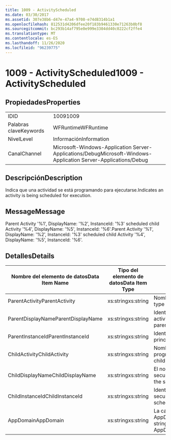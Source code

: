 ```yaml
---
title: 1009 - ActivityScheduled
ms.date: 03/30/2017
ms.assetid: 307e38b6-d47e-47a4-9708-e74d8314b1a1
ms.openlocfilehash: 812531d4206dfee20f183b9461330e71263b0bf8
ms.sourcegitcommit: bc293b14af795e0e999e3304dd40c0222cf2ffe4
ms.translationtype: MT
ms.contentlocale: es-ES
ms.lasthandoff: 11/26/2020
ms.locfileid: "96239775"
---
```

# <a name="1009---activityscheduled"></a><span data-ttu-id="30e29-102">1009 - ActivityScheduled</span><span class="sxs-lookup"><span data-stu-id="30e29-102">1009 - ActivityScheduled</span></span>

## <a name="properties"></a><span data-ttu-id="30e29-103">Propiedades</span><span class="sxs-lookup"><span data-stu-id="30e29-103">Properties</span></span>  
  
|||  
|-|-|  
|<span data-ttu-id="30e29-104">ID</span><span class="sxs-lookup"><span data-stu-id="30e29-104">ID</span></span>|<span data-ttu-id="30e29-105">1009</span><span class="sxs-lookup"><span data-stu-id="30e29-105">1009</span></span>|  
|<span data-ttu-id="30e29-106">Palabras clave</span><span class="sxs-lookup"><span data-stu-id="30e29-106">Keywords</span></span>|<span data-ttu-id="30e29-107">WFRuntime</span><span class="sxs-lookup"><span data-stu-id="30e29-107">WFRuntime</span></span>|  
|<span data-ttu-id="30e29-108">Nivel</span><span class="sxs-lookup"><span data-stu-id="30e29-108">Level</span></span>|<span data-ttu-id="30e29-109">Información</span><span class="sxs-lookup"><span data-stu-id="30e29-109">Information</span></span>|  
|<span data-ttu-id="30e29-110">Canal</span><span class="sxs-lookup"><span data-stu-id="30e29-110">Channel</span></span>|<span data-ttu-id="30e29-111">Microsoft-Windows-Application Server-Applications/Debug</span><span class="sxs-lookup"><span data-stu-id="30e29-111">Microsoft-Windows-Application Server-Applications/Debug</span></span>|  
  
## <a name="description"></a><span data-ttu-id="30e29-112">Descripción</span><span class="sxs-lookup"><span data-stu-id="30e29-112">Description</span></span>  

 <span data-ttu-id="30e29-113">Indica que una actividad se está programando para ejecutarse.</span><span class="sxs-lookup"><span data-stu-id="30e29-113">Indicates an activity is being scheduled for execution.</span></span>  
  
## <a name="message"></a><span data-ttu-id="30e29-114">Message</span><span class="sxs-lookup"><span data-stu-id="30e29-114">Message</span></span>  

 <span data-ttu-id="30e29-115">Parent Activity '%1', DisplayName: '%2', InstanceId: '%3' scheduled child Activity '%4', DisplayName: '%5', InstanceId: '%6'.</span><span class="sxs-lookup"><span data-stu-id="30e29-115">Parent Activity '%1', DisplayName: '%2', InstanceId: '%3' scheduled child Activity '%4', DisplayName: '%5', InstanceId: '%6'.</span></span>  
  
## <a name="details"></a><span data-ttu-id="30e29-116">Detalles</span><span class="sxs-lookup"><span data-stu-id="30e29-116">Details</span></span>  
  
|<span data-ttu-id="30e29-117">Nombre del elemento de datos</span><span class="sxs-lookup"><span data-stu-id="30e29-117">Data Item Name</span></span>|<span data-ttu-id="30e29-118">Tipo del elemento de datos</span><span class="sxs-lookup"><span data-stu-id="30e29-118">Data Item Type</span></span>|<span data-ttu-id="30e29-119">Descripción</span><span class="sxs-lookup"><span data-stu-id="30e29-119">Description</span></span>|  
|--------------------|--------------------|-----------------|  
|<span data-ttu-id="30e29-120">ParentActivity</span><span class="sxs-lookup"><span data-stu-id="30e29-120">ParentActivity</span></span>|<span data-ttu-id="30e29-121">xs:string</span><span class="sxs-lookup"><span data-stu-id="30e29-121">xs:string</span></span>|<span data-ttu-id="30e29-122">Nombre del tipo de la actividad principal.</span><span class="sxs-lookup"><span data-stu-id="30e29-122">The type name of the parent activity.</span></span>|  
|<span data-ttu-id="30e29-123">ParentDisplayName</span><span class="sxs-lookup"><span data-stu-id="30e29-123">ParentDisplayName</span></span>|<span data-ttu-id="30e29-124">xs:string</span><span class="sxs-lookup"><span data-stu-id="30e29-124">xs:string</span></span>|<span data-ttu-id="30e29-125">Identificación y nombre para mostrar de la actividad principal.</span><span class="sxs-lookup"><span data-stu-id="30e29-125">The display name of the parent activity.</span></span>|  
|<span data-ttu-id="30e29-126">ParentInstanceId</span><span class="sxs-lookup"><span data-stu-id="30e29-126">ParentInstanceId</span></span>|<span data-ttu-id="30e29-127">xs:string</span><span class="sxs-lookup"><span data-stu-id="30e29-127">xs:string</span></span>|<span data-ttu-id="30e29-128">Identificador de instancia de la actividad principal.</span><span class="sxs-lookup"><span data-stu-id="30e29-128">The instance id of the parent activity.</span></span>|  
|<span data-ttu-id="30e29-129">ChildActivity</span><span class="sxs-lookup"><span data-stu-id="30e29-129">ChildActivity</span></span>|<span data-ttu-id="30e29-130">xs:string</span><span class="sxs-lookup"><span data-stu-id="30e29-130">xs:string</span></span>|<span data-ttu-id="30e29-131">Nombre del tipo de la actividad secundaria programada.</span><span class="sxs-lookup"><span data-stu-id="30e29-131">The type name of the scheduled child activity.</span></span>|  
|<span data-ttu-id="30e29-132">ChildDisplayName</span><span class="sxs-lookup"><span data-stu-id="30e29-132">ChildDisplayName</span></span>|<span data-ttu-id="30e29-133">xs:string</span><span class="sxs-lookup"><span data-stu-id="30e29-133">xs:string</span></span>|<span data-ttu-id="30e29-134">El nombre para mostrar de la actividad secundaria programada.</span><span class="sxs-lookup"><span data-stu-id="30e29-134">The display name of the scheduled child activity.</span></span>|  
|<span data-ttu-id="30e29-135">ChildInstanceId</span><span class="sxs-lookup"><span data-stu-id="30e29-135">ChildInstanceId</span></span>|<span data-ttu-id="30e29-136">xs:string</span><span class="sxs-lookup"><span data-stu-id="30e29-136">xs:string</span></span>|<span data-ttu-id="30e29-137">Identificador de instancia de la actividad secundaria programada.</span><span class="sxs-lookup"><span data-stu-id="30e29-137">The instance id of the scheduled child activity.</span></span>|  
|<span data-ttu-id="30e29-138">AppDomain</span><span class="sxs-lookup"><span data-stu-id="30e29-138">AppDomain</span></span>|<span data-ttu-id="30e29-139">xs:string</span><span class="sxs-lookup"><span data-stu-id="30e29-139">xs:string</span></span>|<span data-ttu-id="30e29-140">La cadena devuelta por AppDomain.CurrentDomain.FriendlyName.</span><span class="sxs-lookup"><span data-stu-id="30e29-140">The string returned by AppDomain.CurrentDomain.FriendlyName.</span></span>|
